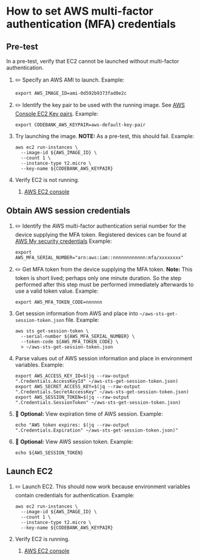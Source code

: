 # How to set AWS multi-factor authentication (MFA) credentials

## Pre-test

In a pre-test, verify that EC2 cannot be launched without multi-factor authentication.

1. :pencil2: Specify an AWS AMI to launch.
   Example:

    ```console
    export AWS_IMAGE_ID=ami-0d592b9373fad0e2c
    ```

1. :pencil2: Identify the key pair to be used with the running image.
   See [AWS Console EC2 Key pairs](https://console.aws.amazon.com/ec2/v2/home?#KeyPairs:).
   Example:

    ```console
    export CODEBANK_AWS_KEYPAIR=aws-default-key-pair
    ```

1. Try launching the image.
   **NOTE:** As a pre-test, this should fail.
   Example:

    ```console
    aws ec2 run-instances \
      --image-id ${AWS_IMAGE_ID} \
      --count 1 \
      --instance-type t2.micro \
      --key-name ${CODEBANK_AWS_KEYPAIR}
    ```

1. Verify EC2 is not running.
   1. [AWS EC2 console](https://console.aws.amazon.com/ec2/v2/home?#Instances:)

## Obtain AWS session credentials

1. :pencil2: Identify the AWS multi-factor authentication serial number for the device supplying the MFA token.
   Registered devices can be found at
   [AWS My security credentials](https://console.aws.amazon.com/iam/home?#/security_credentials)
   Example:

    ```console
    export AWS_MFA_SERIAL_NUMBER="arn:aws:iam::nnnnnnnnnnnn:mfa/xxxxxxxx"
    ```

1. :pencil2: Get MFA token from the device supplying the MFA token.
   **Note:** This token is short lived;  perhaps only one minute duration.
   So the step performed after this step must be performed immediately afterwards to use a valid token value.
   Example:

    ```console
    export AWS_MFA_TOKEN_CODE=nnnnnn
    ```

1. Get session information from AWS and place into `~/aws-sts-get-session-token.json` file.
   Example:

    ```console
    aws sts get-session-token \
      --serial-number ${AWS_MFA_SERIAL_NUMBER} \
      --token-code ${AWS_MFA_TOKEN_CODE} \
      > ~/aws-sts-get-session-token.json
    ```

1. Parse values out of AWS session information and place in environment variables.
   Example:

    ```console
    export AWS_ACCESS_KEY_ID=$(jq --raw-output ".Credentials.AccessKeyId" ~/aws-sts-get-session-token.json)
    export AWS_SECRET_ACCESS_KEY=$(jq --raw-output ".Credentials.SecretAccessKey" ~/aws-sts-get-session-token.json)
    export AWS_SESSION_TOKEN=$(jq --raw-output ".Credentials.SessionToken" ~/aws-sts-get-session-token.json)
    ```

1. :thinking: **Optional:** View expiration time of AWS session.
   Example:

    ```console
    echo "AWS token expires: $(jq --raw-output ".Credentials.Expiration" ~/aws-sts-get-session-token.json)"
    ```

1. :thinking: **Optional:** View AWS session token.
   Example:

    ```console
    echo ${AWS_SESSION_TOKEN}
    ```

## Launch EC2

1. :pencil2: Launch EC2.
   This should now work because environment variables contain credentials for authentication.
   Example:

    ```console
    aws ec2 run-instances \
      --image-id ${AWS_IMAGE_ID} \
      --count 1 \
      --instance-type t2.micro \
      --key-name ${CODEBANK_AWS_KEYPAIR}
    ```

1. Verify EC2 is running.
   1. [AWS EC2 console](https://console.aws.amazon.com/ec2/v2/home?#Instances:)
